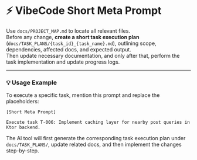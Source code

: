 # ⚡ VibeCode Short Meta Prompt

Use `docs/PROJECT_MAP.md` to locate all relevant files.  
Before any change, **create a short task execution plan** (`docs/TASK_PLANS/{task_id}_{task_name}.md`), outlining scope, dependencies, affected docs, and expected output.  
Then update necessary documentation, and only after that, perform the task implementation and update progress logs.

---

### 💡 Usage Example

To execute a specific task, mention this prompt and replace the placeholders:

```
[Short Meta Prompt]

Execute task T-006: Implement caching layer for nearby post queries in Ktor backend.
```

The AI tool will first generate the corresponding task execution plan under `docs/TASK_PLANS/`, update related docs, and then implement the changes step-by-step.
